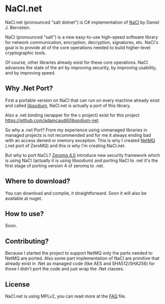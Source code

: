 # NaCl.net

NaCl.net (pronounced "salt dotnet") is C# implementation of [NaCl](http://nacl.cr.yp.to/) by Daniel J. Bernstein.

NaCl (pronounced "salt") is a new easy-to-use high-speed software library for network communication, encryption, decryption, signatures, etc. 
NaCl's goal is to provide all of the core operations needed to build higher-level cryptographic tools.

Of course, other libraries already exist for these core operations. NaCl advances the state of the art by improving security, by improving usability, and by improving speed.

## Why .Net Port?

First a portable version on NaCl that can run on every machine already exist and called [libsodium](https://github.com/jedisct1/libsodium), NaCl.net is actually a port of this library.

Also a .net binding (wrapper for the c project) exist for this project https://github.com/adamcaudill/libsodium-net.

So why a .net Port?  From my experience using unmanaged libraries in managed projects is not recommended and for me it always ending bad with an access denied or memory exception. 
This is why I created [NetMQ](httsp://github.com/zeromq/netmq) (.net port of ZeroMQ) and this is why I'm creating NaCl.net. 

But why to port NaCL? [Zeromq 4.0](http://zeromq.org/) introduce new security framework which is using NaCl (actually it is using libsodium) and porting NaCl to .net it's the first stage of porting version 4 of zeromq to .net.

## Where to download?

You can download and compile, it straightforward. Soon it will also be available at nuget.

## How to use?

Soon.

## Contributing?
Because I started the project to support NetMQ only the parts needed to NetMQ are ported.
Also some part implementation of NaCl are primitive that already exist in .Net as managed code (like AES and SHA512/SHA256) for those I didn't port the code and just wrap the .Net classes.

## License
NaCl.net is using MPLv2, you can read more at the [FAQ](http://www.mozilla.org/MPL/2.0/FAQ.html) file.
